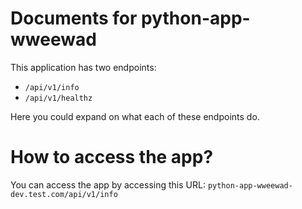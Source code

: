 # Documents for python-app-wweewad

This application has two endpoints:
- `/api/v1/info`
- `/api/v1/healthz`

Here you could expand on what each of these endpoints do.

# How to access the app?

You can access the app by accessing this URL: `python-app-wweewad-dev.test.com/api/v1/info` 